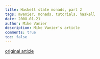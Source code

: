 ```yaml
---
title: Haskell state monads, part 2
tags: mvanier, monads, tutorials, haskell
date: 2008-01-21
author: Mike Vanier
description: Mike Vanier's article 
comments: true
toc: false
---
```

[original article](http://mvanier.livejournal.com/1901.html)